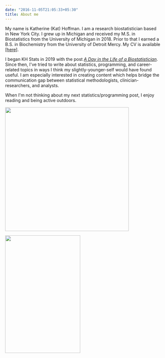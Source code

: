 ```yaml
---
date: "2016-11-05T21:05:33+05:30"
title: About me
---
```


My name is Katherine (Kat) Hoffman. I am a research biostatistician based in New York City. I grew up in Michigan and received my M.S. in Biostatistics from the University of Michigan in 2018. Prior to that I earned a B.S. in Biochemistry from the University of Detroit Mercy. My CV is available [[here]](https://www.khstats.com/KatherineHoffman_CV_August2022.pdf).

I began KH Stats in 2019 with the post [*A Day in the Life of a Biostatistician*](https://www.khstats.com/blog/ditl-biostats/). Since then, I've tried to write about statistics, programming, and career-related topics in ways I think my slightly-younger-self would have found useful. I am especially interested in creating content which helps bridge the communication gap between statistical methodologists, clinician-researchers, and analysts.

When I'm not thinking about my next statistics/programming post, I enjoy reading and being active outdoors.


<html>
<div class="image12">
    <div style="float:left;margin-right:5px;">
        <img class="middle-img" src="/img/about/katherine-hoffman-6.jpg" height="400" width="400" />
        <p style="text-align:center;"></p>
    </div>
    <div style="float:left;margin-right:5px;">
        <img src="/img/about/climbing.jpg" height="380" width="243" />
        <p style="text-align:center;"></p>
    </div>
</div>
</html>
